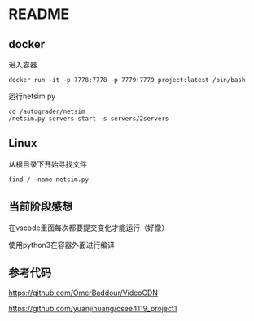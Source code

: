 
# README

## docker

进入容器

```
docker run -it -p 7778:7778 -p 7779:7779 project:latest /bin/bash
```



运行netsim.py

```
cd /autograder/netsim
/netsim.py servers start -s servers/2servers
```

## Linux

从根目录下开始寻找文件

```
find / -name netsim.py
```

## 当前阶段感想

在vscode里面每次都要提交变化才能运行（好像）

使用python3在容器外面进行编译  
  


## 参考代码

https://github.com/OmerBaddour/VideoCDN

https://github.com/yuanjihuang/csee4119_project1
